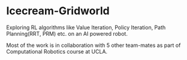 # Icecream-Gridworld
Exploring RL algorithms like Value Iteration, Policy Iteration, Path Planning(RRT, PRM) etc. on an AI powered robot.      

Most of the work is in collaboration with 5 other team-mates as part of Computational Robotics course at UCLA.    

